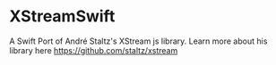 # XStreamSwift
A Swift Port of André Staltz's XStream js library. Learn more about his library here https://github.com/staltz/xstream


